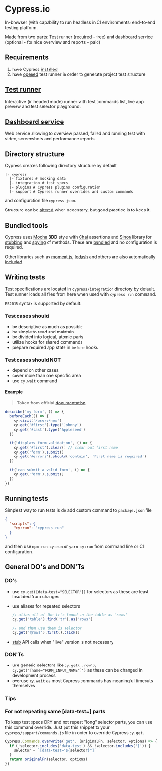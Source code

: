 # Cypress.io

In-browser (with capability to run headless in CI environments) end-to-end testing platform.

Made from two parts: Test runner (required - free) and dashboard service (optional - for nice overview and reports - paid)

## Requirements

1. have Cypress [installed](https://docs.cypress.io/guides/getting-started/installing-cypress.html#npm-install)
2. have [opened](https://docs.cypress.io/guides/getting-started/installing-cypress.html#Opening-Cypress) test runner in order to generate project test structure

## [Test runner](https://docs.cypress.io/guides/core-concepts/test-runner.html)

Interactive (in headed mode) runner with test commands list, live app preview and test selector playground.

## [Dashboard service](https://docs.cypress.io/guides/core-concepts/dashboard-service.html)

Web service allowing to overview passed, failed and running test with video, screenshots and performance reports.

## Directory structure

Cypress creates following directory structure by default

```
|- cypress
  |- fixtures # mocking data
  |- integration # test specs
  |- plugins # Cypress plugins configuration
  |- support # Cypress runner overrides and custom commands
```

and configuration file `cypress.json`.

Structure can be [altered](https://docs.cypress.io/guides/references/configuration.html#Folders-Files) when necessary, but good practice is to keep it.

## Bundled tools

Cypress uses [Mocha](http://mochajs.org) **BDD** style with [Chai](http://chaijs.com) assertions and [Sinon](http://sinonjs.org) library for [stubbing](https://docs.cypress.io/api/commands/stub.html#Syntax) and [spying](https://docs.cypress.io/api/commands/spy.html#Syntax) of methods.
These are [bundled](https://docs.cypress.io/guides/references/bundled-tools.html) and no configuration is required.

Other libraries such as [moment.js](http://momentjs.com), [lodash](https://lodash.com) and others are also automatically [included](https://docs.cypress.io/guides/references/bundled-tools.html#Other-Library-Utilities).

## Writing tests

Test specifications are located in `cypress/integration` directory by default. 
Test runner loads all files from here when used with `cypress run` command.

`ES2015` syntax is supported by default.

### Test cases should

- be descriptive as much as possible
- be simple to read and maintain
- be divided into logical, atomic parts
- utilize hooks for shared commands
- prepare required app state in `before` hooks

### Test cases should NOT

- depend on other cases
- cover more than one specific area
- use `cy.wait` command 

#### Example

> Taken from official [documentation](https://docs.cypress.io/guides/references/best-practices.html#2-Run-shared-code-before-each-test)

```javascript
describe('my form', () => {
  beforeEach(() => {
    cy.visit('/users/new')
    cy.get('#first').type('Johnny')
    cy.get('#last').type('Appleseed')
  })

  it('displays form validation', () => {
    cy.get('#first').clear() // clear out first name
    cy.get('form').submit()
    cy.get('#errors').should('contain', 'First name is required')
  })

  it('can submit a valid form', () => {
    cy.get('form').submit()
  })
})
```

## Running tests

Simplest way to run tests is do add custom command to `package.json` file

```json
{
  "scripts": {
    "cy:run": "cypress run"
  }
}
```

and then use `npm run cy:run` or `yarn cy:run` from command line or CI configuration.

## General DO's and DON'Ts

### DO's

- use `cy.get([data-test="SELECTOR"])` for selectors as these are least insulated from changes
- use aliases for repeated selectors

  ```javascript
  // alias all of the tr's found in the table as 'rows'
  cy.get('table').find('tr').as('rows')
  
  // and then use them is selector
  cy.get('@rows').first().click()
  ```
  
- [stub](https://docs.cypress.io/guides/guides/network-requests.html#Stubbing) API calls when "live" version is not necessary

### DON'Ts

- use generic selectors like `cy.get('.row')`, `cy.get('[name="FORM_INPUT_NAME"]')` as these can be changed in development process
- overuse `cy.wait` as most Cypress commands has meaningful timeouts themselves 

### Tips

### For not repeating same [data-test=] parts
 
To keep test specs DRY and not repeat "long" selector parts, you can use this command override.
Just put this snippet to your `cypress/support/commands.js` file in order to override Cypress `cy.get`.

```javascript
Cypress.Commands.overwrite('get', (originalFn, selector, options) => {
  if (!selector.includes('data-test') && !selector.includes('[')) {
    selector = `[data-test="${selector}"]`
  }
  return originalFn(selector, options)
})
```

